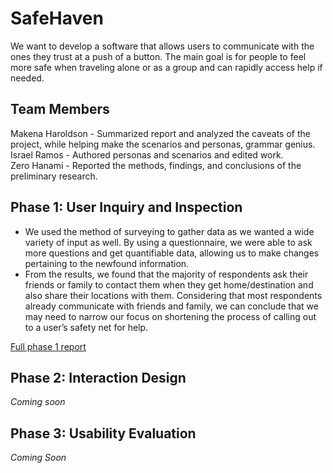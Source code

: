 # SafeHaven

We want to develop a software that allows users to communicate with the ones they trust at a push of a button. The main goal is for people to feel more safe when traveling alone or as a group and can rapidly access help if needed.

## Team Members

Makena Haroldson - Summarized report and analyzed the caveats of the project, while helping make the scenarios and personas, grammar genius.<br/>
Israel Ramos - Authored personas and scenarios and edited work.<br/>
Zero Hanami -  Reported the methods, findings, and conclusions of the preliminary research.<br/>

## Phase 1: User Inquiry and Inspection

- We used the method of surveying to gather data as we wanted a wide variety of input as well. By using a questionnaire, we were able to ask more questions and get quantifiable data, allowing us to make changes pertaining to the newfound information.
- From the results, we found that the majority of respondents ask their friends or family to contact them when they get home/destination and also share their locations with them. Considering that most respondents already communicate with friends and family, we can conclude that we may need to narrow our focus on shortening the process of calling out to a user’s safety net for help.

[Full phase 1 report](phase1/)

## Phase 2: Interaction Design

*Coming soon*

## Phase 3: Usability Evaluation

*Coming Soon*
